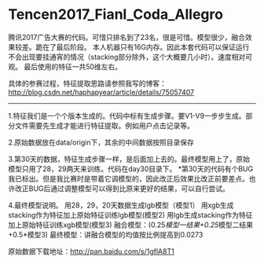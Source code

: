 # Tencen2017_Fianl_Coda_Allegro
腾讯2017广告大赛的代码。可惜只排名到了23名，很是可惜。模型很少，融合效果较差。跪在了最后阶段。
本人机器只有16G内存。因此本套代码可以保证运行不会出现要挂通宵的情况（stacking部分除外，这个大概要几小时）。速度相对可观。
最后使用的特征一共50维左右。

具体的参赛过程，特征提取思路请参照我写的博客：http://blog.csdn.net/haphapyear/article/details/75057407

----------------------------

1.特征我们是一个个版本生成的。代码中标有生成步骤。要V1-V9一步步生成。部分文件需要先生成才能进行特征提取。例如用户点击记录等。

2.原始数据放在data/origin下，其余的中间数据按照目录保存

3.第30天的数据，特征生成步骤一样，是后面加上去的。最终模型用上了，原始模型只用了28，29两天来训练。代码在day30目录下。
*第30天的代码有个BUG我已标出。但是我比赛时是带着它调模型的，因此改正后效果比改正前要差点。也许改正BUG后通过调整模型可以得到比原来更好的结果，可以自行尝试。

4.最终模型说明。
用28，29，20天数据生成lgb模型（模型1）
用xgb生成stacking作为特征加上原始特征训练lgb模型(模型2)
用lgb生成stacking作为特征加上原始特征训练xgb模型(模型3)
融合模型：(0.25*模型一结果+0.25*模型二结果+0.5*模型3)
最终模型：讲融合模型的均值按比例提高到0.0273

原始数据下载地址：http://pan.baidu.com/s/1gflA8T1
